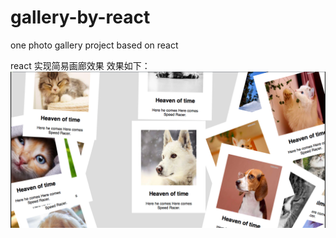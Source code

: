 # gallery-by-react
one photo gallery project based on react

react 实现简易画廊效果
效果如下：
 ![image](https://github.com/Tina92/gallery-by-react/blob/master/src/screenshot.png)
